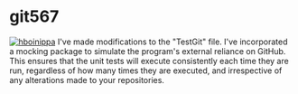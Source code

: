 # git567
[![hboinippa](https://circleci.com/gh/hboinippa/git567.svg?style=svg)](https://app.circleci.com/pipelines/github/hboinippa/git567?branch=main&filter=all)
 I've made modifications to the "TestGit" file. I've incorporated a mocking package to simulate the program's external reliance on GitHub. This ensures that the unit tests will execute consistently each time they are run, regardless of how many times they are executed, and irrespective of any alterations made to your repositories.
